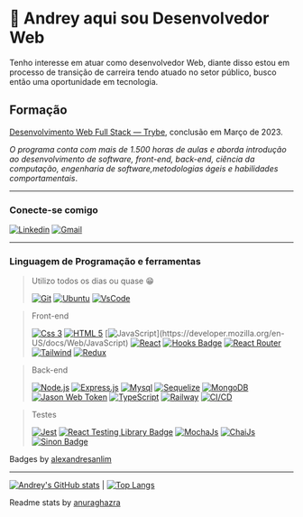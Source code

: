# 👋 Andrey aqui sou Desenvolvedor Web

Tenho interesse em atuar como desenvolvedor Web, diante disso estou em processo de transição de carreira tendo atuado no setor público, busco então uma oportunidade em tecnologia.

## Formação

[Desenvolvimento Web Full Stack — Trybe](https://www.betrybe.com/), conclusão em Março de 2023.

*O programa conta com mais de 1.500 horas de aulas e aborda introdução ao desenvolvimento de software, front-end, back-end, ciência da computação, engenharia de software,metodologias ágeis e habilidades comportamentais*.

---

### Conecte-se comigo

[![Linkedin](https://img.shields.io/badge/-LinkedIn-%230077B5?style=for-the-badge&logo=linkedin&logoColor=white)](https://www.linkedin.com/in/andreyrv/)
[![Gmail](https://img.shields.io/badge/Gmail-D14836?style=for-the-badge&logo=gmail&logoColor=white)](mailto:cortaesai@gmail.com "cortaesai@gmail.com")

---

### Linguagem de Programação e ferramentas
<!-- 
  # Modelo para imagem com link
  [![Foo]()]()
-->

> Utilizo todos os dias ou quase :grin:
>
> [![Git](https://img.shields.io/badge/GIT-E44C30?style=for-the-badge&logo=git&logoColor=white)](https://git-scm.com/)
> [![Ubuntu](https://img.shields.io/badge/Ubuntu-E95420?style=for-the-badge&logo=ubuntu&logoColor=white)](https://ubuntu.com/)
> [![VsCode](https://img.shields.io/badge/VSCode-0078D4?style=for-the-badge&logo=visual%20studio%20code&logoColor=white)](https://code.visualstudio.com/)

> Front-end
>
> [![Css 3](https://img.shields.io/badge/CSS3-1572B6?style=for-the-badge&logo=css3&logoColor=white)](https://developer.mozilla.org/en-US/docs/Web/CSS)
> [![HTML 5](https://img.shields.io/badge/HTML5-E34F26?style=for-the-badge&logo=html5&logoColor=white)](https://developer.mozilla.org/en-US/docs/Web/HTML)
> [![JavaScript](https://img.shields.io/badge/JavaScript-323330?style=for-the-badge&logo=javascript&logoColor=F7DF1E")](https://developer.mozilla.org/en-US/docs/Web/JavaScript)
> [![React](https://img.shields.io/badge/React-20232A?style=for-the-badge&logo=react&logoColor=61DAFB)](https://reactjs.org/)
> [![Hooks Badge](https://img.shields.io/badge/-Hooks-%2320232a.svg?style=for-the-badge&logo=React&logoColor=%2361DAFB)](https://reactjs.org/docs/hooks-intro.html)
> [![React Router](https://img.shields.io/badge/React_Router-CA4245?style=for-the-badge&logo=react-router&logoColor=white)](https://reactrouter.com/en/main)
> [![Tailwind](https://img.shields.io/badge/Tailwind_CSS-38B2AC?style=for-the-badge&logo=tailwind-css&logoColor=white)](https://tailwindcss.com/)
> [![Redux](https://img.shields.io/badge/Redux-593D88?style=for-the-badge&logo=redux&logoColor=white)](https://redux.js.org)

> Back-end
>
> [![Node.js](https://img.shields.io/badge/Node.js-339933?style=for-the-badge&logo=nodedotjs&logoColor=white)](https://nodejs.org)
> [![Express.js](https://img.shields.io/badge/Express.js-000000?style=for-the-badge&logo=express&logoColor=white)](https://expressjs.com)
> [![Mysql](https://img.shields.io/badge/MySQL-005C84?style=for-the-badge&logo=mysql&logoColor=white)](https://www.mysql.com/)
> [![Sequelize](https://img.shields.io/badge/Sequelize-52B0E7?style=for-the-badge&logo=Sequelize&logoColor=white)](https://sequelize.org/)
> [![MongoDB](https://img.shields.io/badge/MongoDB-4EA94B?style=for-the-badge&logo=mongodb&logoColor=white)](https://www.mongodb.com/)
> [![Jason Web Token](https://img.shields.io/badge/JWT-000000?style=for-the-badge&logo=JSON%20web%20tokens&logoColor=white)](https://jwt.io/)
> [![TypeScript](https://img.shields.io/badge/TypeScript-007ACC?style=for-the-badge&logo=typescript&logoColor=white)](https://www.typescriptlang.org/pt/)
> [![Railway](https://img.shields.io/badge/Railway-131415?style=for-the-badge&logo=railway&logoColor=white)](https://railway.app/)
> [![CI/CD](https://img.shields.io/badge/GitHub_Actions-2088FF?style=for-the-badge&logo=github-actions&logoColor=white)](https://docs.github.com/pt/actions)

> Testes
>
> [![Jest](https://img.shields.io/badge/Jest-C21325?style=for-the-badge&logo=jest&logoColor=white)](https://jestjs.io)
> [![React Testing Library Badge](https://img.shields.io/badge/-RTL-%2320232a.svg?style=for-the-badge&logo=react&logoColor=%2361DAFB)](https://testing-library.com/docs/react-testing-library/intro/)
> [![MochaJs](https://img.shields.io/badge/Mocha-8D6748?style=for-the-badge&logo=Mocha&logoColor=white)](https://mochajs.org)
> [![ChaiJs](https://img.shields.io/badge/chai-A30701?style=for-the-badge&logo=chai&logoColor=white)](https://www.chaijs.com/)
> [![Sinon Badge](https://img.shields.io/badge/sinon.js-323330?style=for-the-badge&logo=sinon)](https://sinonjs.org/)

Badges by [alexandresanlim](https://github.com/alexandresanlim/Badges4-README.md-Profile#-database- ":grin:")

---

[![Andrey's GitHub stats](https://github-readme-stats.vercel.app/api?username=Andreyrvs&layout=compact&theme=dracula&show_icons=true)](https://github.com/anuraghazra/github-readme-stats)
|
[![Top Langs](https://github-readme-stats.vercel.app/api/top-langs/?username=Andreyrvs&layout=compact&theme=dracula)](https://github.com/anuraghazra/github-readme-stats)

Readme stats by [anuraghazra](https://github.com/anuraghazra/github-readme-stats ":grin:")
